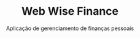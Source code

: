 <h1 align="center">Web Wise Finance</h1>
<p align="center"> Aplicação de gerenciamento de finanças pessoais</p>